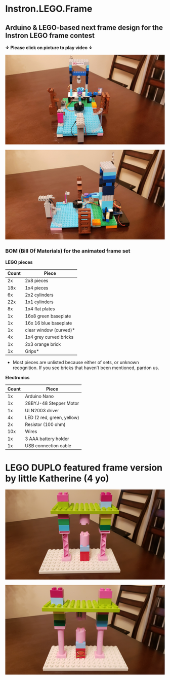 # Instron.LEGO.Frame

## Arduino &amp; LEGO-based next frame design for the Instron LEGO frame contest

**↓ Please click on picture to play video ↓**

[![Watch the video](https://github.com/sensboston/Instron.LEGO.Frame/blob/master/20190925_190915.jpg)](https://youtu.be/oUKiCBb4iAo)

![Front view](https://github.com/sensboston/Instron.LEGO.Frame/blob/master/20190925_190924.jpg)

### BOM (Bill Of Materials) for the animated frame set

**LEGO pieces**

   Count | Piece
------------ | -------------
2x | 2x8 pieces
18x | 1x4 pieces
6x | 2x2 cylinders 
22x | 1x1 cylinders
8x | 1x4 flat plates
1x | 16x8 green baseplate
1x | 16x 16 blue baseplate
1x | clear window (curved)*
4x | 1x4 grey curved bricks
1x | 2x3 orange brick 
1x | Grips*

* Most pieces are unlisted because either of sets, or unknown recognition. If you see bricks that haven’t been mentioned, pardon us.

**Electronics**

   Count | Piece
------------ | -------------
1x | Arduino Nano
1x | 28BYJ-48 Stepper Motor
1x | ULN2003 driver
4x | LED (2 red, green, yellow)
2x | Resistor (100 ohm)
10x | Wires
1x | 3 AAA battery holder
1x | USB connection cable


# LEGO DUPLO featured frame version by little Katherine (4 yo)

![Front view](https://github.com/sensboston/Instron.LEGO.Frame/blob/master/20190925_190756.jpg)

![Front view](https://github.com/sensboston/Instron.LEGO.Frame/blob/master/20190925_190809.jpg)

